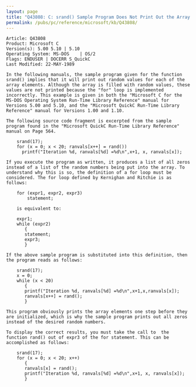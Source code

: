 ```yaml
---
layout: page
title: "Q43808: C: srand() Sample Program Does Not Print Out the Array Values"
permalink: /pubs/pc/reference/microsoft/kb/Q43808/
---
```


	Article: Q43808
	Product: Microsoft C
	Version(s): 5.00 5.10 | 5.10
	Operating System: MS-DOS    | OS/2
	Flags: ENDUSER | DOCERR S_QuickC
	Last Modified: 22-MAY-1989
	
	In the following manuals, the sample program given for the function
	srand() implies that it will print out random values for each of the
	array elements. Although the array is filled with random values, these
	values are not printed because the "for" loop is implemented
	incorrectly. This example is given in both the "Microsoft C for the
	MS-DOS Operating System Run-Time Library Reference" manual for
	Versions 5.00 and 5.10, and the "Microsoft QuickC Run-Time Library
	Reference" manual for Versions 1.00 and 1.10.
	
	The following source code fragment is excerpted from the sample
	program found in the "Microsoft QuickC Run-Time Library Reference"
	manual on Page 564.
	
	    srand(17);
	    for (x = 0; x < 20; ranvals[x++] = rand())
	      printf("Iteration %d, ranvals[%d] =%d\n",x+1, x, ranvals[x]);
	
	If you execute the program as written, it produces a list of all zeros
	instead of a list of the random numbers being put into the array. To
	understand why this is so, the definition of a for loop must be
	considered. The for loop defined by Kernighan and Ritchie is as
	follows:
	
	    for (expr1, expr2, expr3)
	        statement;
	
	    is equivalent to:
	
	    expr1;
	    while (expr2)
	       {
	       statement;
	       expr3;
	       }
	
	If the above sample program is substituted into this definition, then
	the program reads as follows:
	
	    srand(17);
	    x = 0;
	    while (x < 20)
	       {
	       printf("Iteration %d, ranvals[%d] =%d\n",x+1,x,ranvals[x]);
	       ranvals[x++] = rand();
	       }
	
	This program obviously prints the array elements one step before they
	are initialized, which is why the sample program prints out all zeros
	instead of the desired random numbers.
	
	To display the correct results, you must take the call to  the
	function rand() out of expr3 of the for statement. This can be
	accomplished as follows:
	
	    srand(17);
	    for (x = 0; x < 20; x++)
	       {
	       ranvals[x] = rand();
	       printf("Iteration %d, ranvals[%d] =%d\n",x+1, x, ranvals[x]);
	       }

